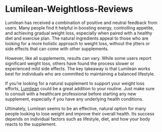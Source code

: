 # Lumilean-Weightloss-Reviews

Lumilean has received a combination of positive and neutral feedback from users. Many people find it helpful in boosting energy, controlling appetite, and achieving gradual weight loss, especially when paired with a healthy diet and exercise plan. The natural ingredients appeal to those who are looking for a more holistic approach to weight loss, without the jitters or side effects that can come with other supplements.

However, like all supplements, results can vary. While some users report significant weight loss, others have found the process slower or experienced mild side effects. The key takeaway is that Lumilean works best for individuals who are committed to maintaining a balanced lifestyle.

If you’re looking for a natural supplement to support your weight loss efforts, [Lumilean](https://www.offerplox.com/weight-loss/lumilean-on-dragon-den/) could be a great addition to your routine. Just make sure to consult with a healthcare professional before starting any new supplement, especially if you have any underlying health conditions.

Ultimately, Lumilean seems to be an effective, natural option for many people looking to lose weight and improve their overall health. Its success depends on individual factors such as lifestyle, diet, and how your body reacts to the supplement.
